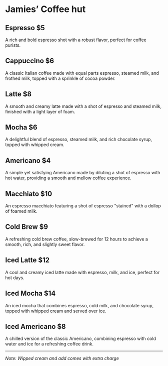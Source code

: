 # Jamies’ Coffee hut

## Espresso $5
A rich and bold espresso shot with a robust flavor, perfect for coffee purists.

## Cappuccino $6
A classic Italian coffee made with equal parts espresso, steamed milk, and frothed milk, topped with a sprinkle of cocoa powder.

## Latte $8
A smooth and creamy latte made with a shot of espresso and steamed milk, finished with a light layer of foam.

## Mocha $6
A delightful blend of espresso, steamed milk, and rich chocolate syrup, topped with whipped cream.

## Americano $4
A simple yet satisfying Americano made by diluting a shot of espresso with hot water, providing a smooth and mellow coffee experience.

## Macchiato $10
An espresso macchiato featuring a shot of espresso "stained" with a dollop of foamed milk.

## Cold Brew $9
A refreshing cold brew coffee, slow-brewed for 12 hours to achieve a smooth, rich, and slightly sweet flavor.

## Iced Latte $12
A cool and creamy iced latte made with espresso, milk, and ice, perfect for hot days.

## Iced Mocha $14
An iced mocha that combines espresso, cold milk, and chocolate syrup, topped with whipped cream and served over ice.

## Iced Americano $8
A chilled version of the classic Americano, combining espresso with cold water and ice for a refreshing coffee drink.

---

*Note: Wipped cream and add comes with extra charge*